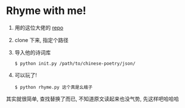 Rhyme with me!
==============

1. 用的这位大佬的 [repo](https://github.com/chinese-poetry/chinese-poetry)
2. clone 下来, 指定个路径
3. 导入他的诗词库
   
    ```shell
    $ python init.py /path/to/chinese-poetry/json/
    ```
4. 可以玩了!
   
    ```shell
    $ python rhyme.py 这个真是幺蛾子
    ```

其实就很简单, 查找替换了而已, 不知道原文读起来也没气势, 先这样吧哈哈哈